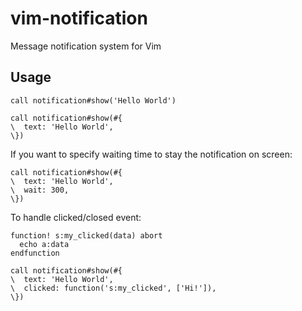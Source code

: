 # vim-notification

Message notification system for Vim

## Usage

```vim
call notification#show('Hello World')
```

```vim
call notification#show(#{
\  text: 'Hello World',
\})
```

If you want to specify waiting time to stay the notification on screen:

```vim
call notification#show(#{
\  text: 'Hello World',
\  wait: 300,
\})
```

To handle clicked/closed event:

```vim
function! s:my_clicked(data) abort
  echo a:data
endfunction

call notification#show(#{
\  text: 'Hello World',
\  clicked: function('s:my_clicked', ['Hi!']),
\})
```

